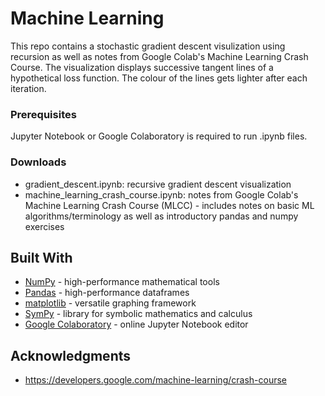 # Machine Learning

This repo contains a stochastic gradient descent visulization using recursion as well as notes from Google Colab's Machine Learning Crash Course. The visualization displays successive tangent lines of a hypothetical loss function. The colour of the lines gets lighter after each iteration.

### Prerequisites

Jupyter Notebook or Google Colaboratory is required to run .ipynb files.

### Downloads

* gradient_descent.ipynb: recursive gradient descent visualization
* machine_learning_crash_course.ipynb: notes from Google Colab's Machine Learning Crash Course (MLCC) - includes notes on basic ML algorithms/terminology as well as introductory pandas and numpy exercises

## Built With

* [NumPy](http://www.dropwizard.io/1.0.2/docs/) - high-performance mathematical tools
* [Pandas](https://maven.apache.org/) - high-performance dataframes
* [matplotlib](https://rometools.github.io/rome/) - versatile graphing framework
* [SymPy](https://www.sympy.org/en/index.html) - library for symbolic mathematics and calculus
* [Google Colaboratory](https://colab.research.google.com/) - online Jupyter Notebook editor

## Acknowledgments

* https://developers.google.com/machine-learning/crash-course
